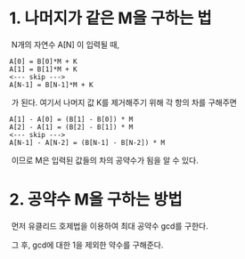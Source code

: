 # 1. 나머지가 같은 M을 구하는 법

​	N개의 자연수 A[N] 이 입력될 때,

```
A[0] = B[0]*M + K
A[1] = B[1]*M + K
<--- skip --->
A[N-1] = B[N-1]*M + K
```

​	가 된다. 여기서 나머지 값 K를 제거해주기 위해 각 항의 차를 구해주면

```
A[1] - A[0] = (B[1] - B[0]) * M
A[2] - A[1] = (B[2] - B[1]) * M
<--- skip --->
A[N-1] - A[N-2] = (B[N-1] - B[N-2]) * M
```

​	이므로 M은 입력된 값들의 차의 공약수가 됨을 알 수 있다.

# 2. 공약수 M을 구하는 방법

​	먼저 유클리드 호제법을 이용하여 최대 공약수 gcd를 구한다.

​	그 후, gcd에 대한 1을 제외한 약수를 구해준다.

